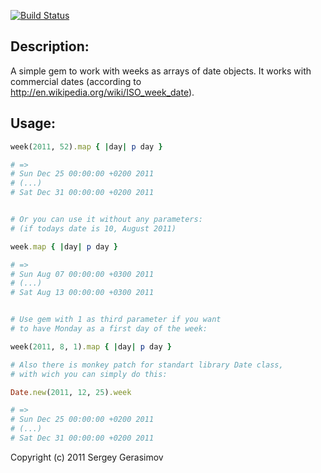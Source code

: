[![Build Status](https://secure.travis-ci.org/grsmv/week.png?branch=master)](http://travis-ci.org/grsmv/week)

## Description:
A simple gem to work with weeks as arrays of date objects. It works with commercial dates (according to http://en.wikipedia.org/wiki/ISO_week_date).

## Usage:
```ruby
week(2011, 52).map { |day| p day }

# =>
# Sun Dec 25 00:00:00 +0200 2011
# (...)
# Sat Dec 31 00:00:00 +0200 2011


# Or you can use it without any parameters:
# (if todays date is 10, August 2011)

week.map { |day| p day }

# =>
# Sun Aug 07 00:00:00 +0300 2011
# (...)
# Sat Aug 13 00:00:00 +0300 2011


# Use gem with 1 as third parameter if you want 
# to have Monday as a first day of the week:

week(2011, 8, 1).map { |day| p day }

# Also there is monkey patch for standart library Date class, 
# with wich you can simply do this:

Date.new(2011, 12, 25).week

# =>
# Sun Dec 25 00:00:00 +0200 2011
# (...)
# Sat Dec 31 00:00:00 +0200 2011
```

Copyright (c) 2011 Sergey Gerasimov
